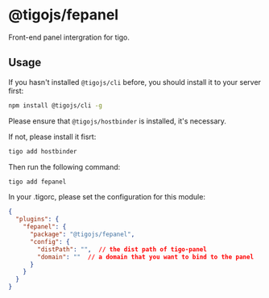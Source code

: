 # @tigojs/fepanel

Front-end panel intergration for tigo.

## Usage

If you hasn't installed `@tigojs/cli` before, you should install it to your server first:

```bash
npm install @tigojs/cli -g
```

Please ensure that `@tigojs/hostbinder` is installed, it's necessary.

If not, please install it fisrt:

```bash
tigo add hostbinder
```

Then run the following command:

```bash
tigo add fepanel
```

In your .tigorc, please set the configuration for this module:

```json
{
  "plugins": {
    "fepanel": {
      "package": "@tigojs/fepanel",
      "config": {
        "distPath": "",  // the dist path of tigo-panel
        "domain": ""  // a domain that you want to bind to the panel
      }
    }
  }
}
```
